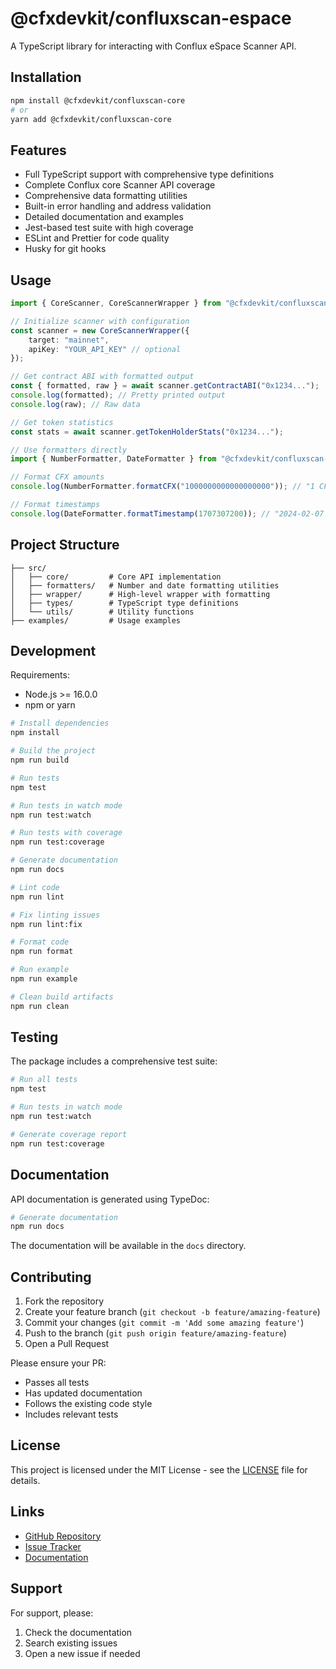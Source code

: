 # @cfxdevkit/confluxscan-espace

A TypeScript library for interacting with Conflux eSpace Scanner API.

## Installation

```bash
npm install @cfxdevkit/confluxscan-core
# or
yarn add @cfxdevkit/confluxscan-core
```

## Features

- Full TypeScript support with comprehensive type definitions
- Complete Conflux core Scanner API coverage
- Comprehensive data formatting utilities
- Built-in error handling and address validation
- Detailed documentation and examples
- Jest-based test suite with high coverage
- ESLint and Prettier for code quality
- Husky for git hooks

## Usage

```typescript
import { CoreScanner, CoreScannerWrapper } from "@cfxdevkit/confluxscan-core";

// Initialize scanner with configuration
const scanner = new CoreScannerWrapper({ 
    target: "mainnet", 
    apiKey: "YOUR_API_KEY" // optional
});

// Get contract ABI with formatted output
const { formatted, raw } = await scanner.getContractABI("0x1234...");
console.log(formatted); // Pretty printed output
console.log(raw); // Raw data

// Get token statistics
const stats = await scanner.getTokenHolderStats("0x1234...");

// Use formatters directly
import { NumberFormatter, DateFormatter } from "@cfxdevkit/confluxscan-core";

// Format CFX amounts
console.log(NumberFormatter.formatCFX("1000000000000000000")); // "1 CFX"

// Format timestamps
console.log(DateFormatter.formatTimestamp(1707307200)); // "2024-02-07 12:00:00"
```

## Project Structure

```
├── src/
│   ├── core/         # Core API implementation
│   ├── formatters/   # Number and date formatting utilities
│   ├── wrapper/      # High-level wrapper with formatting
│   ├── types/        # TypeScript type definitions
│   └── utils/        # Utility functions
├── examples/         # Usage examples
```

## Development

Requirements:
- Node.js >= 16.0.0
- npm or yarn

```bash
# Install dependencies
npm install

# Build the project
npm run build

# Run tests
npm test

# Run tests in watch mode
npm run test:watch

# Run tests with coverage
npm run test:coverage

# Generate documentation
npm run docs

# Lint code
npm run lint

# Fix linting issues
npm run lint:fix

# Format code
npm run format

# Run example
npm run example

# Clean build artifacts
npm run clean
```

## Testing

The package includes a comprehensive test suite:

```bash
# Run all tests
npm test

# Run tests in watch mode
npm run test:watch

# Generate coverage report
npm run test:coverage
```

## Documentation

API documentation is generated using TypeDoc:

```bash
# Generate documentation
npm run docs
```

The documentation will be available in the `docs` directory.

## Contributing

1. Fork the repository
2. Create your feature branch (`git checkout -b feature/amazing-feature`)
3. Commit your changes (`git commit -m 'Add some amazing feature'`)
4. Push to the branch (`git push origin feature/amazing-feature`)
5. Open a Pull Request

Please ensure your PR:
- Passes all tests
- Has updated documentation
- Follows the existing code style
- Includes relevant tests

## License

This project is licensed under the MIT License - see the [LICENSE](LICENSE) file for details.

## Links
        
- [GitHub Repository](https://github.com/cfxdevkit/core-scanner)
- [Issue Tracker](https://github.com/cfxdevkit/core-scanner/issues)
- [Documentation](https://cfxdevkit.github.io/core-scanner)

## Support

For support, please:
1. Check the documentation
2. Search existing issues
3. Open a new issue if needed 